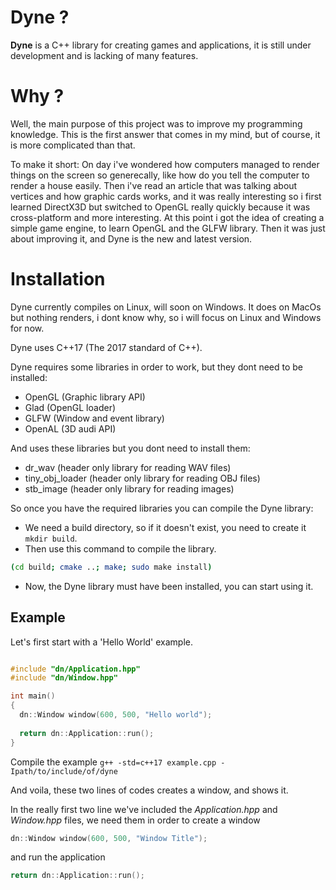 
# Dyne ?

**Dyne** is a C++ library for creating games and applications, it is still under development and is lacking of many features.


# Why ?

Well, the main purpose of this project was to improve my programming knowledge. This is the first answer that comes in my mind, but of course, it is more complicated than that.

To make it short: On day i've wondered how computers managed to render things on the screen so generecally, like how do you tell the computer to render a house easily. Then i've read an article that was talking about vertices and how graphic cards works, and it was really interesting so i first learned DirectX3D but switched to OpenGL really quickly because it was cross-platform and more interesting. At this point i got the idea of creating a simple game engine, to learn OpenGL and the GLFW library. Then it was just about improving it, and Dyne is the new and latest version.

# Installation

Dyne currently compiles on Linux, will soon on Windows. It does on MacOs but nothing renders, i dont know why, so i will focus on Linux and Windows for now.

Dyne uses C++17 (The 2017 standard of C++).

Dyne requires some libraries in order to work, but they dont need to be installed:

- OpenGL (Graphic library API)
- Glad   (OpenGL loader)
- GLFW   (Window and event library)
- OpenAL (3D audi API)

And uses these libraries but you dont need to install them:

- dr_wav (header only library for reading WAV files)
- tiny_obj_loader (header only library for reading OBJ files)
- stb_image (header only library for reading images)

So once you have the required libraries you can compile the Dyne library:

- We need a build directory, so if it doesn't exist, you need to create it `mkdir build`.
- Then use this command to compile the library.

```bash
(cd build; cmake ..; make; sudo make install)
```
- Now, the Dyne library must have been installed, you can start using it.

## Example

Let's first start with a 'Hello World' example.

```C++

#include "dn/Application.hpp"
#include "dn/Window.hpp"

int main()
{
  dn::Window window(600, 500, "Hello world");
  
  return dn::Application::run();
}

```

Compile the example `g++ -std=c++17 example.cpp -Ipath/to/include/of/dyne`

And voila, these two lines of codes creates a window, and shows it.

In the really first two line we've included the *Application.hpp* and *Window.hpp* files, we need them in order to create a window
```C++
dn::Window window(600, 500, "Window Title");
```
and run the application
```C++
return dn::Application::run();
```
